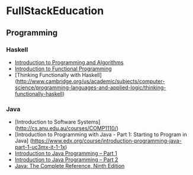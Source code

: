 # FullStackEducation
## Programming
### Haskell
* [Introduction to Programming and Algorithms](http://cs.anu.edu.au/student/comp1100/index.html)
* [Introduction to Functional Programming](https://www.edx.org/course/introduction-functional-programming-delftx-fp101x)
* [Thinking Functionally with Haskell] (http://www.cambridge.org/us/academic/subjects/computer-science/programming-languages-and-applied-logic/thinking-functionally-haskell)

### Java
* [Introduction to Software Systems] (http://cs.anu.edu.au/courses/COMP1110/)
* [Introduction to Programming with Java - Part 1: Starting to Program in Java] (https://www.edx.org/course/introduction-programming-java-part-1-uc3mx-it-1-1x)
* [Introduction to Java Programming – Part 1](https://www.edx.org/course/introduction-java-programming-part-1-hkustx-comp102-1x-0)
* [Introduction to Java Programming – Part 2](https://www.edx.org/course/introduction-java-programming-part-2-hkustx-comp102-2x)
* [Java: The Complete Reference, Ninth Edition](http://www.amazon.com/Java-Complete-Reference-Ninth-Edition-ebook/dp/B00HSO0X6C)
